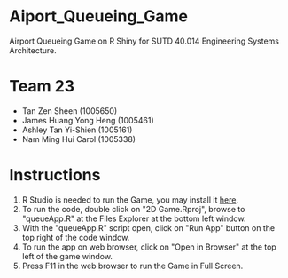 # Aiport_Queueing_Game
Airport Queueing Game on R Shiny for SUTD 40.014 Engineering Systems Architecture.


# Team 23
- Tan Zen Sheen (1005650)
- James Huang Yong Heng (1005461)
- Ashley Tan Yi-Shien (1005161)
- Nam Ming Hui Carol (1005338)


# Instructions

1. R Studio is needed to run the Game, you may install it [here](https://posit.co/products/open-source/rstudio/).  
2. To run the code, double click on "2D Game.Rproj", browse to "queueApp.R" at the Files Explorer at the bottom left window.  
3. With the "queueApp.R" script open, click on "Run App" button on the top right of the code window.
4. To run the app on web browser, click on "Open in Browser" at the top left of the game window.
5. Press F11 in the web browser to run the Game in Full Screen.

